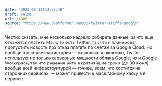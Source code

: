 ```yaml
---
date: "2023-06-12T14:55:40"
draft: False
url: /4086
source: "https://www.platformer.news/p/twitter-stiffs-google"
---
```


Честно сказать, мне несколько надоело собирать данные, за что еще откажется платить Маск, то есть Twitter, так что я планировал пропустить новость про отказ платить по счетам за Google Cloud. Но вообще это серьезная история — насколько я понимаю, Twitter использует не только серверные мощности облака Google, но и Google Workspace, так что решение уйти в кратчайшие сроки (до 30 июня) вообще всей инфраструктурой — точнее, всем, что хостится на сторонних сервисах, — может привести к масштабному хаосу в в сервисе.

